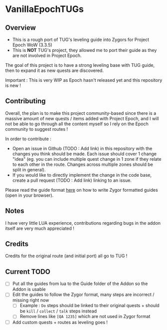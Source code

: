 # VanillaEpochTUGs

## Overview

- This is a rough port of TUG's leveling guide into Zygors for Project Epoch WoW (3.3.5)
- This is **NOT** TUG's project, they allowed me to port their guide as they are not involved in Project Epoch.

The goal of this project is to have a strong leveling base with TUG guide, then to expand it as new quests are discovered.

Important : This is very WIP as Epoch hasn't released yet and this repository is new !

## Contributing

Overall, the plan is to make this project community-based since there is a massive amount of new quests / items added with Project Epoch,
and I will not be able to go through all the content myself so I rely on the Epoch community to suggest routes !

In order to contribute :

- Open an issue in Github (TODO : Add link) in this repository with the changes you think should be made. Each issue should cover 1 change "idea"
  (eg. you can include multiple quest change in 1 zone if they relate to each other in the route. Changes across multiple zones should be split in general).
- If you would like to directly implement the change in the code base, create a pull request (TODO : Add link) linking to an issue.

Please read the guide format [here](./guide_format.html) on how to write Zygor formatted guides (open in your browser).

## Notes

I have very little LUA experience, contributions regarding bugs in the addon itself are very much appreciated !

## Credits

Credits for the original route (and initial port) all go to TUG !

## Current TODO

- [ ] Put all the guides from lua to the Guide folder of the Addon so the Addon is usable
- [ ] Edit the guides to follow the Zygor format, many steps are incorrect / missing right now
  - [ ] Example : `Do` steps should be linked to their original quests + should be `kill` / `collect` / `talk` steps instead
  - [ ] Remove lines like `[QA 1235]` which are not used in Zygor format
- [ ] Add custom quests + routes as leveling goes !
